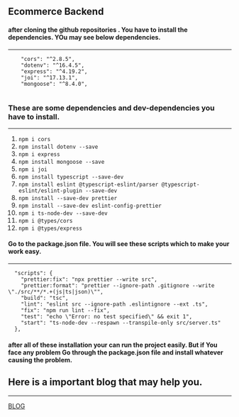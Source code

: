 ## Ecommerce Backend
#### after cloning the github repositories . You have to install the dependencies. YOu may see below dependencies. 
___
```
    "cors": "^2.8.5",
    "dotenv": "^16.4.5",
    "express": "^4.19.2",
    "joi": "^17.13.1",
    "mongoose": "^8.4.0",
  
```
### These are some dependencies and dev-dependencies you have to install. 
___

1. `npm i cors`
2. `npm install dotenv --save`
3. `npm i express`
4. `npm install mongoose --save`
5. `npm i joi`
6. `npm install typescript --save-dev`
7. `npm install eslint @typescript-eslint/parser @typescript-eslint/eslint-plugin --save-dev`
8. `npm install --save-dev prettier`
9. `npm install --save-dev eslint-config-prettier`
10. `npm i ts-node-dev --save-dev`
11. `npm i @types/cors`
12. `npm i @types/express`

#### Go to the package.json file. You will see these scripts which to make your work easy.
___
```
  "scripts": {
    "prettier:fix": "npx prettier --write src",
    "prettier:format": "prettier --ignore-path .gitignore --write \"./src/**/*.+(js|ts|json)\"",
    "build": "tsc",
    "lint": "eslint src --ignore-path .eslintignore --ext .ts",
    "fix": "npm run lint --fix",
    "test": "echo \"Error: no test specified\" && exit 1",
    "start": "ts-node-dev --respawn --transpile-only src/server.ts"
  },
```
#### after all of these installation your can run the project easily. But if You face any problem Go through the package.json file and install whatever causing the problem. 
## Here is a important blog that may help you. 
___
[BLOG](https://blog.logrocket.com/linting-typescript-eslint-prettier/)

